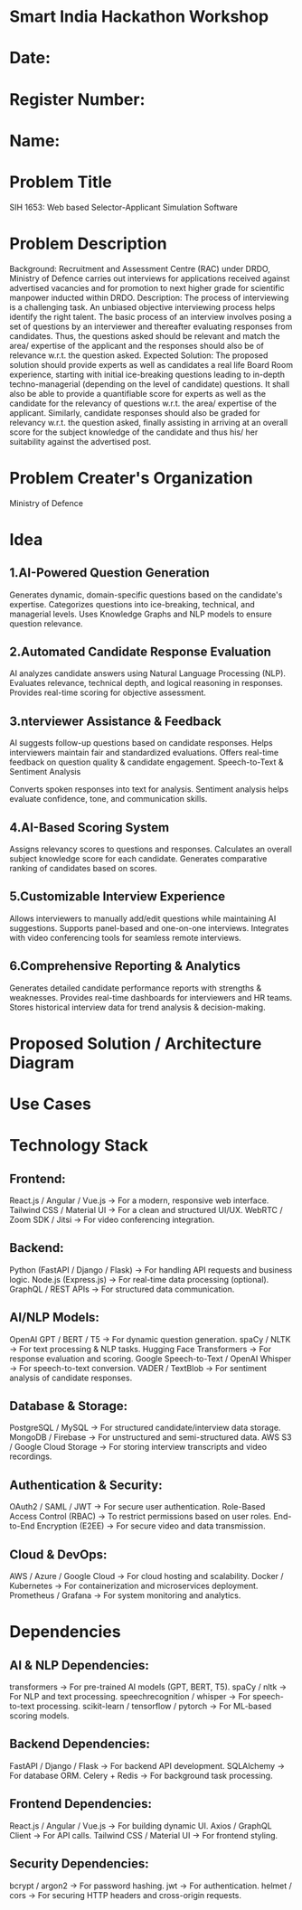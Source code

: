 # Smart India Hackathon Workshop
# Date:
# Register Number:
# Name:
# Problem Title
SIH 1653: Web based Selector-Applicant Simulation Software
# Problem Description
Background: Recruitment and Assessment Centre (RAC) under DRDO, Ministry of Defence carries out interviews for applications received against advertised vacancies and for promotion to next higher grade for scientific manpower inducted within DRDO. Description: The process of interviewing is a challenging task. An unbiased objective interviewing process helps identify the right talent. The basic process of an interview involves posing a set of questions by an interviewer and thereafter evaluating responses from candidates. Thus, the questions asked should be relevant and match the area/ expertise of the applicant and the responses should also be of relevance w.r.t. the question asked. Expected Solution: The proposed solution should provide experts as well as candidates a real life Board Room experience, starting with initial ice-breaking questions leading to in-depth techno-managerial (depending on the level of candidate) questions. It shall also be able to provide a quantifiable score for experts as well as the candidate for the relevancy of questions w.r.t. the area/ expertise of the applicant. Similarly, candidate responses should also be graded for relevancy w.r.t. the question asked, finally assisting in arriving at an overall score for the subject knowledge of the candidate and thus his/ her suitability against the advertised post.

# Problem Creater's Organization
Ministry of Defence

# Idea

## 1.AI-Powered Question Generation

Generates dynamic, domain-specific questions based on the candidate's expertise.
Categorizes questions into ice-breaking, technical, and managerial levels.
Uses Knowledge Graphs and NLP models to ensure question relevance.
## 2.Automated Candidate Response Evaluation

AI analyzes candidate answers using Natural Language Processing (NLP).
Evaluates relevance, technical depth, and logical reasoning in responses.
Provides real-time scoring for objective assessment.

## 3.nterviewer Assistance & Feedback

AI suggests follow-up questions based on candidate responses.
Helps interviewers maintain fair and standardized evaluations.
Offers real-time feedback on question quality & candidate engagement.
Speech-to-Text & Sentiment Analysis

Converts spoken responses into text for analysis.
Sentiment analysis helps evaluate confidence, tone, and communication skills.

## 4.AI-Based Scoring System

Assigns relevancy scores to questions and responses.
Calculates an overall subject knowledge score for each candidate.
Generates comparative ranking of candidates based on scores.

## 5.Customizable Interview Experience

Allows interviewers to manually add/edit questions while maintaining AI suggestions.
Supports panel-based and one-on-one interviews.
Integrates with video conferencing tools for seamless remote interviews.

## 6.Comprehensive Reporting & Analytics

Generates detailed candidate performance reports with strengths & weaknesses.
Provides real-time dashboards for interviewers and HR teams.
Stores historical interview data for trend analysis & decision-making.

# Proposed Solution / Architecture Diagram


# Use Cases


# Technology Stack

## Frontend:
React.js / Angular / Vue.js → For a modern, responsive web interface.
Tailwind CSS / Material UI → For a clean and structured UI/UX.
WebRTC / Zoom SDK / Jitsi → For video conferencing integration.

## Backend:
Python (FastAPI / Django / Flask) → For handling API requests and business logic.
Node.js (Express.js) → For real-time data processing (optional).
GraphQL / REST APIs → For structured data communication.

## AI/NLP Models:
OpenAI GPT / BERT / T5 → For dynamic question generation.
spaCy / NLTK → For text processing & NLP tasks.
Hugging Face Transformers → For response evaluation and scoring.
Google Speech-to-Text / OpenAI Whisper → For speech-to-text conversion.
VADER / TextBlob → For sentiment analysis of candidate responses.

## Database & Storage:
PostgreSQL / MySQL → For structured candidate/interview data storage.
MongoDB / Firebase → For unstructured and semi-structured data.
AWS S3 / Google Cloud Storage → For storing interview transcripts and video recordings.

## Authentication & Security:
OAuth2 / SAML / JWT → For secure user authentication.
Role-Based Access Control (RBAC) → To restrict permissions based on user roles.
End-to-End Encryption (E2EE) → For secure video and data transmission.

## Cloud & DevOps:
AWS / Azure / Google Cloud → For cloud hosting and scalability.
Docker / Kubernetes → For containerization and microservices deployment.
Prometheus / Grafana → For system monitoring and analytics.


# Dependencies

## AI & NLP Dependencies:
transformers → For pre-trained AI models (GPT, BERT, T5).
spaCy / nltk → For NLP and text processing.
speechrecognition / whisper → For speech-to-text processing.
scikit-learn / tensorflow / pytorch → For ML-based scoring models.

## Backend Dependencies:
FastAPI / Django / Flask → For backend API development.
SQLAlchemy → For database ORM.
Celery + Redis → For background task processing.

## Frontend Dependencies:
React.js / Angular / Vue.js → For building dynamic UI.
Axios / GraphQL Client → For API calls.
Tailwind CSS / Material UI → For frontend styling.

## Security Dependencies:
bcrypt / argon2 → For password hashing.
jwt → For authentication.
helmet / cors → For securing HTTP headers and cross-origin requests.
